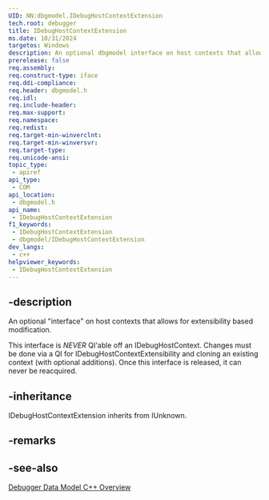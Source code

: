 ```yaml
---
UID: NN:dbgmodel.IDebugHostContextExtension
tech.root: debugger
title: IDebugHostContextExtension
ms.date: 10/31/2024
targetos: Windows
description: An optional dbgmodel interface on host contexts that allows for extensibility based modification.
prerelease: false
req.assembly: 
req.construct-type: iface
req.ddi-compliance: 
req.header: dbgmodel.h
req.idl: 
req.include-header: 
req.max-support: 
req.namespace: 
req.redist: 
req.target-min-winverclnt: 
req.target-min-winversvr: 
req.target-type: 
req.unicode-ansi: 
topic_type:
 - apiref
api_type:
 - COM
api_location:
 - dbgmodel.h
api_name:
 - IDebugHostContextExtension
f1_keywords:
 - IDebugHostContextExtension
 - dbgmodel/IDebugHostContextExtension
dev_langs:
 - c++
helpviewer_keywords:
 - IDebugHostContextExtension
---
```


## -description

An optional "interface" on host contexts that allows for extensibility based modification.  

This interface is *NEVER* QI'able off an IDebugHostContext.  Changes must be done via a QI for IDebugHostContextExtensibility and cloning an existing context (with optional additions).  Once this interface is released, it can never be reacquired.

## -inheritance

IDebugHostContextExtension inherits from IUnknown.

## -remarks

## -see-also

[Debugger Data Model C++ Overview](/windows-hardware/drivers/debugger/data-model-cpp-overview)
